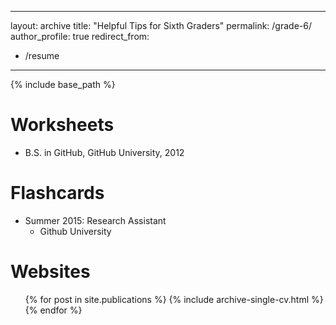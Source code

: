 
---
layout: archive
title: "Helpful Tips for Sixth Graders"
permalink: /grade-6/
author_profile: true
redirect_from:
  - /resume
---

{% include base_path %}

Worksheets
======
* B.S. in GitHub, GitHub University, 2012


Flashcards
======
* Summer 2015: Research Assistant
  * Github University
 
  
Websites
======
  <ul>{% for post in site.publications %}
    {% include archive-single-cv.html %}
  {% endfor %}</ul>
  
